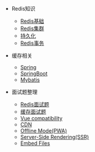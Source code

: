 - Redis知识

  - [Redis基础](/java/jvm1.md)
  - [Redis集群](/java/threads.md)
  - [持久化](custom-navbar.md)
  - [Redis事务](cover.md)

- 缓存相关

  - [Spring](configuration.md)
  - [SpringBoot](themes.md)
  - [Mybatis](plugins.md)

- 面试题整理

  - [Redis面试题](deploy.md)
  - [缓存面试题](helpers.md)
  - [Vue compatibility](vue.md)
  - [CDN](cdn.md)
  - [Offline Mode(PWA)](pwa.md)
  - [Server-Side Rendering(SSR)](ssr.md)
  - [Embed Files](embed-files.md)